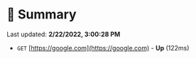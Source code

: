 # 📖 Summary
Last updated: **2/22/2022, 3:00:28 PM**

- `GET` [https://google.com](https://google.com) - **Up** (122ms)

